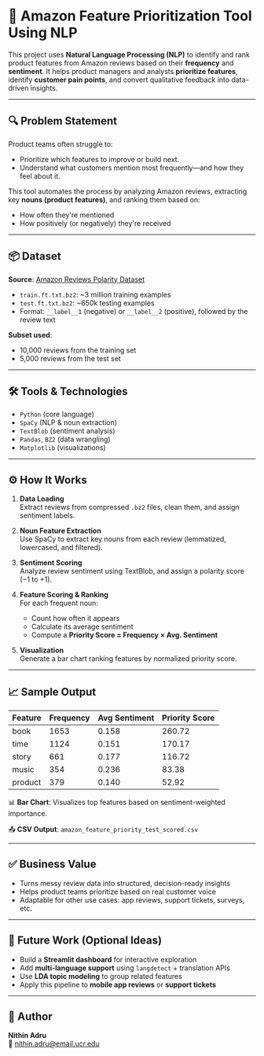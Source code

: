 # 🧠 Amazon Feature Prioritization Tool Using NLP

This project uses **Natural Language Processing (NLP)** to identify and rank product features from Amazon reviews based on their **frequency** and **sentiment**. It helps product managers and analysts **prioritize features**, identify **customer pain points**, and convert qualitative feedback into data-driven insights.

---

## 🔍 Problem Statement

Product teams often struggle to:
- Prioritize which features to improve or build next.
- Understand what customers mention most frequently—and how they feel about it.

This tool automates the process by analyzing Amazon reviews, extracting key **nouns (product features)**, and ranking them based on:
- How often they're mentioned
- How positively (or negatively) they're received

---

## 📦 Dataset

**Source**: [Amazon Reviews Polarity Dataset](https://www.kaggle.com/datasets/bittlingmayer/amazonreviews)  
- `train.ft.txt.bz2`: ~3 million training examples  
- `test.ft.txt.bz2`: ~650k testing examples  
- Format: `__label__1` (negative) or `__label__2` (positive), followed by the review text

**Subset used**:
- 10,000 reviews from the training set
- 5,000 reviews from the test set

---

## 🛠️ Tools & Technologies

- `Python` (core language)
- `SpaCy` (NLP & noun extraction)
- `TextBlob` (sentiment analysis)
- `Pandas`, `BZ2` (data wrangling)
- `Matplotlib` (visualizations)

---

## ⚙️ How It Works

1. **Data Loading**  
   Extract reviews from compressed `.bz2` files, clean them, and assign sentiment labels.

2. **Noun Feature Extraction**  
   Use SpaCy to extract key nouns from each review (lemmatized, lowercased, and filtered).

3. **Sentiment Scoring**  
   Analyze review sentiment using TextBlob, and assign a polarity score (−1 to +1).

4. **Feature Scoring & Ranking**  
   For each frequent noun:
   - Count how often it appears
   - Calculate its average sentiment
   - Compute a **Priority Score = Frequency × Avg. Sentiment**

5. **Visualization**  
   Generate a bar chart ranking features by normalized priority score.

---

## 📈 Sample Output

| Feature   | Frequency | Avg Sentiment | Priority Score |
|-----------|-----------|----------------|----------------|
| book      | 1653      | 0.158          | 260.72         |
| time      | 1124      | 0.151          | 170.17         |
| story     | 661       | 0.177          | 116.72         |
| music     | 354       | 0.236          | 83.38          |
| product   | 379       | 0.140          | 52.92          |

📊 **Bar Chart**: Visualizes top features based on sentiment-weighted importance.

📤 **CSV Output**: `amazon_feature_priority_test_scored.csv`

---

## ✅ Business Value

- Turns messy review data into structured, decision-ready insights
- Helps product teams prioritize based on real customer voice
- Adaptable for other use cases: app reviews, support tickets, surveys, etc.

---

## 🚀 Future Work (Optional Ideas)

- Build a **Streamlit dashboard** for interactive exploration  
- Add **multi-language support** using `langdetect` + translation APIs  
- Use **LDA topic modeling** to group related features  
- Apply this pipeline to **mobile app reviews** or **support tickets**

---

## 👤 Author

**Nithin Adru**  
📧 nithin.adru@email.ucr.edu  

